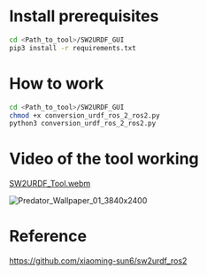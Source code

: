 # Install prerequisites
```bash
cd <Path_to_tool>/SW2URDF_GUI
pip3 install -r requirements.txt
```
# How to work
```bash
cd <Path_to_tool>/SW2URDF_GUI
chmod +x conversion_urdf_ros_2_ros2.py
python3 conversion_urdf_ros_2_ros2.py
```
# Video of the tool working
[SW2URDF_Tool.webm](https://github.com/user-attachments/assets/d6172083-35f5-4059-8679-14d393f28a03)

![Predator_Wallpaper_01_3840x2400](https://github.com/user-attachments/assets/ea7e45a9-e1f9-40c6-a8f8-446bfacdc99c)

# Reference
https://github.com/xiaoming-sun6/sw2urdf_ros2
